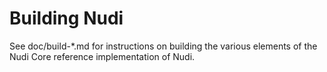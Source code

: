 Building Nudi
=============

See doc/build-*.md for instructions on building the various
elements of the Nudi Core reference implementation of Nudi.
